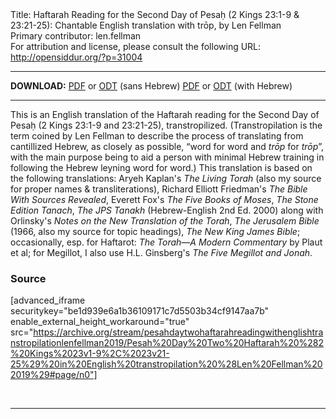 <html>
<head></head>
<body>
Title: Haftarah Reading for the Second Day of Pesaḥ (2 Kings 23:1-9 & 23:21-25): Chantable English translation with trōp, by Len Fellman<br />
Primary contributor: len.fellman<br />
For attribution and license, please consult the following URL: <a href="http://opensiddur.org/?p=31004">http://opensiddur.org/?p=31004</a>
<p />
<hr />

<strong>DOWNLOAD:</strong> 
<a href="https://archive.org/download/pesahdaytwohaftarahreadingwithenglishtranstropilationlenfellman2019/Pesah%20Day%20Two%20Haftarah%20%282%20Kings%2023v1-9%2C%2023v21-25%29%20in%20English%20transtropilation%20%28Len%20Fellman%202019%29%20-%20english%20only.pdf">PDF</a> or <a href="https://archive.org/download/pesahdaytwohaftarahreadingwithenglishtranstropilationlenfellman2019/Pesah%20Day%20Two%20Haftarah%20%282%20Kings%2023v1-9%2C%2023v21-25%29%20in%20English%20transtropilation%20%28Len%20Fellman%202019%29%20-%20english%20only.odt">ODT</a> (sans Hebrew)
<a href="https://archive.org/download/pesahdaytwohaftarahreadingwithenglishtranstropilationlenfellman2019/Pesah%20Day%20Two%20Haftarah%20%282%20Kings%2023v1-9%2C%2023v21-25%29%20in%20English%20transtropilation%20%28Len%20Fellman%202019%29.pdf">PDF</a> or <a href="https://archive.org/download/pesahdaytwohaftarahreadingwithenglishtranstropilationlenfellman2019/Pesah%20Day%20Two%20Haftarah%20%282%20Kings%2023v1-9%2C%2023v21-25%29%20in%20English%20transtropilation%20%28Len%20Fellman%202019%29.odt">ODT</a> (with Hebrew)

<hr />

This is an English translation of the Haftarah reading for the Second Day of Pesaḥ (2 Kings 23:1-9 and 23:21-25), transtropilized. (Transtropilation is the term coined by Len Fellman to describe the process of translating from cantillized Hebrew, as closely as possible, “word for word and <em>trōp</em> for <em>trōp</em>”, with the main purpose being to aid a person with minimal Hebrew training in following the Hebrew leyning word for word.) This translation is based on the following translations: Aryeh Kaplan's <em>The Living Torah</em> (also my source for proper names &amp; transliterations), Richard Elliott Friedman's <em>The Bible With Sources Revealed</em>, Everett Fox's <em>The Five Books of Moses</em>, <em>The Stone Edition Tanach</em>, <em>The JPS Tanakh</em> (Hebrew-English 2nd Ed. 2000) along with Orlinsky's <em>Notes on the New Translation of the Torah</em>, <em>The Jerusalem Bible</em> (1966, also my source for topic headings), <em>The New King James Bible</em>; occasionally, esp. for Haftarot: <em>The Torah—A Modern Commentary</em> by Plaut et al; for Megillot, I also use H.L. Ginsberg's <em>The Five Megillot and Jonah</em>.

<h3>Source</h3>

[advanced_iframe securitykey="be1d939e6a1b36109171c7d5503b34cf9147aa7b" enable_external_height_workaround="true" src="https://archive.org/stream/pesahdaytwohaftarahreadingwithenglishtranstropilationlenfellman2019/Pesah%20Day%20Two%20Haftarah%20%282%20Kings%2023v1-9%2C%2023v21-25%29%20in%20English%20transtropilation%20%28Len%20Fellman%202019%29#page/n0"]

&nbsp;

<hr />

&nbsp;
</body>
</html>
